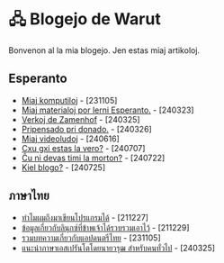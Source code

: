 <link rel="stylesheet" href="https://warut92.github.io/stilo.css">

# 🖧 Blogejo de Warut

Bonvenon al la mia blogejo. Jen estas miaj artikoloj.

## Esperanto

- [Miaj komputiloj](231105-komputilo.md) - [231105]
- [Miaj materialoj por lerni Esperanto.](240323-eklernado.md) - [240323]
- [Verkoj de Zamenhof](240325-verkoj_de_Zam.md) - [240325]
- [Pripensado pri donado.](240326-donado.md) - [240326]
- [Miaj videoludoj](240616-videoludoj.md) - [240616]
- [Cxu gxi estas la vero?](240707-cxu-gxi-estas-la-vero.md) - [240707]
- [Ĉu ni devas timi la morton?](240722-morto.md) - [240722]
- [Kiel blogo?](240725-mia-blogo.md) - [240725]
## ภาษาไทย

- [ทำไมผมถึงมาเขียนโปรแกรมได้](211227-mycodes.md) - [211227]
- [ข้อมูลเกี่ยวกับลินุกซ์ที่ข้าพเจ้าได้รวบรวมเอาไว้](211229-linux.md) - [211229]
- [รวมบทความเกี่ยวกับแอปดนตรีไทย](231105-thai-music-app.md) - [231105]
- [แนะนำภาษาเอสเปรันโตโดยนายวรุฒ สำหรับคนทั่วไป](240325-enkonEsp.md) - [240325]
